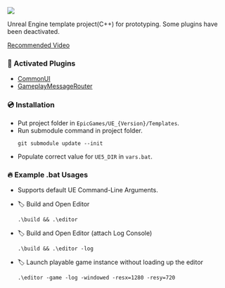 [![](https://img.shields.io/badge/UE%20Version:-5.3-orange?logo=unrealengine)][1]

Unreal Engine template project(C++) for prototyping. Some plugins have been deactivated.

[Recommended Video][2]

### 🔨 Activated Plugins
- [CommonUI][3]
- [GameplayMessageRouter][4]

### 💿 Installation
- Put project folder in `EpicGames/UE_{Version}/Templates`.
- Run submodule command in project folder.
  ```
  git submodule update --init
  ```
- Populate correct value for `UE5_DIR` in `vars.bat`.

### 🔥 Example .bat Usages
- Supports default UE Command-Line Arguments.

- 🏷️ Build and Open Editor

  ```
  .\build && .\editor
  ```

- 🏷️ Build and Open Editor (attach Log Console)

  ```
  .\build && .\editor -log
  ```

- 🏷️ Launch playable game instance without loading up the editor

  ```
  .\editor -game -log -windowed -resx=1280 -resy=720
  ```

[1]: https://www.unrealengine.com/en-US/download
[2]: https://www.youtube.com/watch?v=94FvzO1HVzY
[3]: https://docs.unrealengine.com/5.3/en-US/common-ui-plugin-for-advanced-user-interfaces-in-unreal-engine/
[4]: https://github.com/kovanci/GameplayMessageRouter

